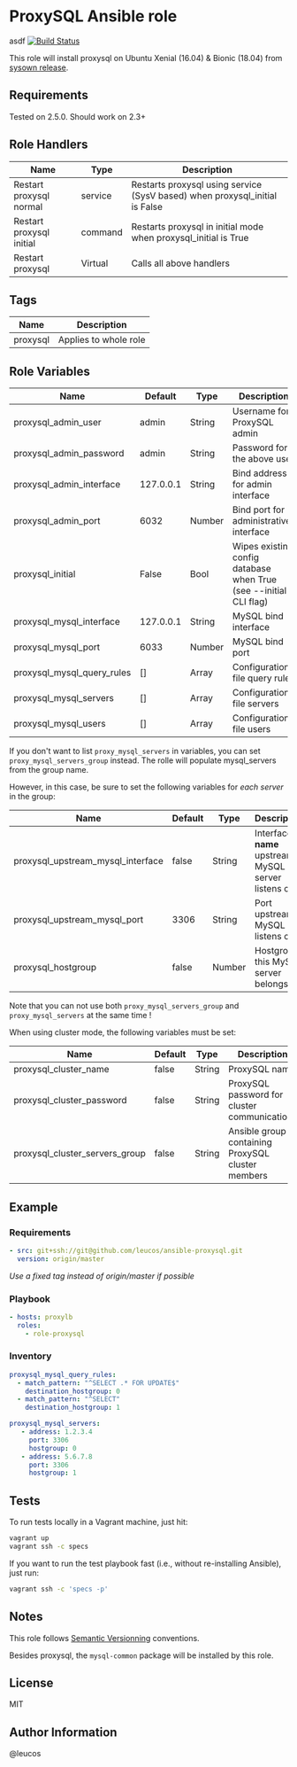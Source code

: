 # ProxySQL Ansible role


asdf
[![Build Status](https://travis-ci.org/leucos/ansible-proxysql.svg?branch=master)](https://travis-ci.org/leucos/ansible-proxysql)

This role will install proxysql on Ubuntu Xenial (16.04) & Bionic
(18.04) from [sysown
release](https://github.com/sysown/proxysql/releases).

## Requirements

Tested on 2.5.0. Should work on 2.3+

## Role Handlers

| Name                     | Type    | Description                                                                 |
| ------------------------ | ------- | --------------------------------------------------------------------------- |
| Restart proxysql normal  | service | Restarts proxysql using service (SysV based) when proxysql_initial is False |
| Restart proxysql initial | command | Restarts proxysql in initial mode when proxysql_initial is True             |
| Restart proxysql         | Virtual | Calls all above handlers                                                    |

## Tags

| Name     | Description           |
| -------- | --------------------- |
| proxysql | Applies to whole role |


## Role Variables

| Name                       | Default   | Type   | Description                                                       |
| -----                      | -------   | ------ | -----------                                                       |
| proxysql_admin_user        | admin     | String | Username for ProxySQL admin                                       |
| proxysql_admin_password    | admin     | String | Password for the above user                                       |
| proxysql_admin_interface   | 127.0.0.1 | String | Bind address for admin interface                                  |
| proxysql_admin_port        | 6032      | Number | Bind port for administrative interface                            |
| proxysql_initial           | False     | Bool   | Wipes existing config database when True (see --initial CLI flag) |
| proxysql_mysql_interface   | 127.0.0.1 | String | MySQL bind interface                                              |
| proxysql_mysql_port        | 6033      | Number | MySQL bind port                                                   |
| proxysql_mysql_query_rules | []        | Array  | Configuration-file query rules                                    |
| proxysql_mysql_servers     | []        | Array  | Configuration-file servers                                        |
| proxysql_mysql_users       | []        | Array  | Configuration-file users                                          |

If you don't want to list `proxy_mysql_servers` in variables, you can
set `proxy_mysql_servers_group` instead. The rolle will populate
mysql_servers from the group name.

However, in this case, be sure to set the following variables for _each
server_ in the group:

| Name                              | Default | Type   | Description                                         |
| -----                             | ------- | ------ | --------------------------------------------        |
| proxysql_upstream_mysql_interface | false   | String | Interface **name** upstream MySQL server listens on |
| proxysql_upstream_mysql_port      | 3306    | String | Port upstream MySQL listens on                     |
| proxysql_hostgroup                | false   | Number | Hostgroup this MySQL server belongs to              |

Note that you can not use both `proxy_mysql_servers_group` and
`proxy_mysql_servers` at the same time !

When using cluster mode, the following variables must be set:

| Name                           | Default | Type   | Description                                       |
| -----                          | ------- | ------ | --------------------------------------------      |
| proxysql_cluster_name          | false   | String | ProxySQL name                                     |
| proxysql_cluster_password      | false   | String | ProxySQL password for cluster communications      |
| proxysql_cluster_servers_group | false   | String | Ansible group containing ProxySQL cluster members |

## Example

### Requirements

```yaml
- src: git+ssh://git@github.com/leucos/ansible-proxysql.git
  version: origin/master
```
_Use a fixed tag instead of origin/master if possible_

### Playbook

```yaml
- hosts: proxylb
  roles:
    - role-proxysql
```

### Inventory

```yaml
proxysql_mysql_query_rules:
  - match_pattern: "^SELECT .* FOR UPDATE$"
    destination_hostgroup: 0
  - match_pattern: "^SELECT"
    destination_hostgroup: 1

proxysql_mysql_servers:
   - address: 1.2.3.4
     port: 3306
     hostgroup: 0
   - address: 5.6.7.8
     port: 3306
     hostgroup: 1
```

## Tests

To run tests locally in a Vagrant machine, just hit:

```bash
vagrant up
vagrant ssh -c specs
```

If you want to run the test playbook fast (i.e., without re-installing Ansible),
just run:

```bash
vagrant ssh -c 'specs -p'
```

## Notes

This role follows [Semantic Versionning](http://semver.org/)
conventions.

Besides proxysql, the `mysql-common` package will be installed by this role.

## License

MIT

## Author Information

@leucos


